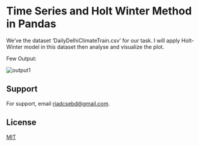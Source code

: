 
# Time Series and Holt Winter Method in Pandas

We’ve the dataset ‘DailyDelhiClimateTrain.csv’ for our task. I will apply Holt-Winter model in this dataset then analyse and visualize the plot.

Few Output:

![output1](https://dev-to-uploads.s3.amazonaws.com/uploads/articles/th5xamgrr6se0x5ro4g6.png)


## Support

For support, email riadcsebd@gmail.com.


## License

[MIT](https://choosealicense.com/licenses/mit/)

